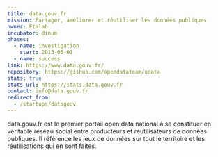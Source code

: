 ```yaml
---
title: data.gouv.fr
mission: Partager, améliorer et réutiliser les données publiques
owner: Etalab
incubator: dinum
phases:
  - name: investigation
    start: 2013-06-01
  - name: success
link: https://www.data.gouv.fr/
repository: https://github.com/opendatateam/udata
stats: true
stats_url: https://stats.data.gouv.fr
contact: info@data.gouv.fr
redirect_from:
  - /startups/datagouv
---
```


data.gouv.fr est le premier portail open data national à se constituer en véritable réseau social entre producteurs et réutilisateurs de données publiques. Il référence les jeux de données sur tout le territoire et les réutilisations qui en sont faites.
